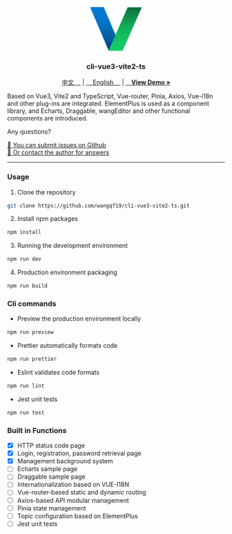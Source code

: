 <div align="center">
  <a href="https://github.com/wangqf19/cli-vue3-vite2-ts">
    <img src="docs/logo.png" alt="Logo" width="120" height="auto">
  </a>

  <h3 align="center">cli-vue3-vite2-ts</h3>
  
  <p align="cneter">
    <a href="https://github.com/wangqf19/cli-vue3-vite2-ts/README.zh.md">中文&nbsp;&nbsp;&nbsp;&nbsp;</a>
    |
    <a href="https://github.com/wangqf19/cli-vue3-vite2-ts/README.md">&nbsp;&nbsp;&nbsp;&nbsp;English&nbsp;&nbsp;&nbsp;&nbsp;</a>
    |
    <a href="https://github.com/wangqf19/cli-vue3-vite2-ts/docs/"><strong>&nbsp;&nbsp;&nbsp;&nbsp;View Demo »</strong></a>
  </p>

  <p align="left">
    Based on Vue3, Vite2 and TypeScript, Vue-router, Pinia, Axios, Vue-i18n and other plug-ins are integrated. ElementPlus is used as a component library, and Echarts, Draggable, wangEditor and other functional components are introduced.
  </p>

  <p align="left">Any questions?</p>

  <p align="left">
    <a href="https://github.com/wangqf19/cli-vue3-vite2-ts/issues">🧩 You can submit issues on Github    </a>
    <br/>  
    <a href="mailto:wangqf19@189.cn">📮 Or contact the author for answers</a>
  </p>
</div>

-----------
 
### Usage

1. Clone the repository

```sh
git clone https://github.com/wangqf19/cli-vue3-vite2-ts.git
```

2. Install npm packages
   
```sh
npm install
```

3. Running the development environment

```sh
npm run dev
```

4. Production environment packaging

```sh
npm run build
```

### Cli commands

- Preview the production environment locally

```sh
npm run preview
```

- Prettier automatically formats code

```sh
npm run prettier
```

- Eslint validates code formats

```sh
npm run lint
```

- Jest unit tests

```sh
npm run test
```

### Built in Functions

- [x] HTTP status code page  
- [x] Login, registration, password retrieval page
- [x] Management background system
- [ ] Echarts sample  page  
- [ ] Draggable sample page  
- [ ] Internationalization based on VUE-I18N
- [ ] Vue-router-based static and dynamic routing
- [ ] Axios-based API modular management  
- [ ] Pinia state management
- [ ] Topic configuration based on ElementPlus  
- [ ] Jest unit tests  
